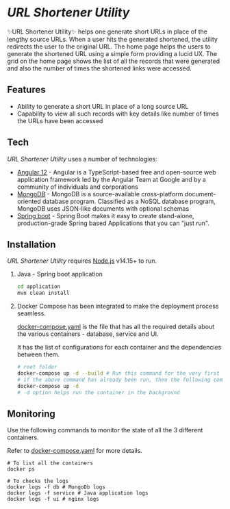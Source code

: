 # _URL Shortener Utility_

✨URL Shortener Utility✨ helps one generate short URLs in place of the lengthy source URLs.
When a user hits the generated shortened, the utility redirects the user to the original URL. The home page
helps the users to generate the shortened URL using a simple form providing a lucid UX. 
The grid on the home page shows the list of all the records that were generated and also the number of times the shortened links were accessed. 

## Features
- Ability to generate a short URL in place of a long source URL
- Capability to view all such records with key details like number of times the URLs have been accessed

## Tech

_URL Shortener Utility_ uses a number of technologies:

- [Angular 12] - Angular is a TypeScript-based free and open-source web application framework led by the Angular Team at Google and by a community of individuals and corporations
- [MongoDB] - MongoDB is a source-available cross-platform document-oriented database program. Classified as a NoSQL database program, MongoDB uses JSON-like documents with optional schemas
- [Spring boot] - Spring Boot makes it easy to create stand-alone, production-grade Spring based Applications that you can "just run".

## Installation

_URL Shortener Utility_ requires [Node.js](https://nodejs.org/) v14.15+ to run.

1. Java - Spring boot application
    ```sh
    cd application
    mvn clean install
    ```

2. Docker Compose has been integrated to make the deployment process seamless. 

    [docker-compose.yaml](./docker-compose.yaml) is the file that has all the required details about the various containers - database, service and UI.
    
    It has the list of configurations for each container and the dependencies between them.

   ```sh
   # root folder
   docker-compose up -d --build # Run this command for the very first time
   # if the above command has already been run, then the following command can be used on subsequent runs
   docker-compose up -d
   # -d option helps run the container in the background
   ```

## Monitoring

Use the following commands to monitor the state of all the 3 different containers.

Refer to [docker-compose.yaml](./docker-compose.yaml) for more details.

```shell
# To list all the containers
docker ps

# To checks the logs
docker logs -f db # MongoDb logs
docker logs -f service # Java application logs
docker logs -f ui # nginx logs
```


[Angular 12]: <https://angular.io/>
[MongoDB]: <https://www.mongodb.com/>
[Spring boot]: <https://spring.io/projects/spring-boot/>
